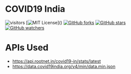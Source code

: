 # COVID19 India

![visitors](https://visitor-badge.glitch.me/badge?page_id=iravikds.covid19india-react&left_color=grey&right_color=green)
[![MIT License](https://img.shields.io/apm/l/atomic-design-ui.svg?)]()
[![GitHub forks](https://img.shields.io/github/forks/iravikds/covid19india-react.svg?style=social&label=Fork&maxAge=2592000)](https://GitHub.com/iravikds/covid19india-react/network/)
[![GitHub stars](https://img.shields.io/github/stars/iravikds/covid19india-react.svg?style=social&label=Star&maxAge=2592000)](https://GitHub.com/iravikds/covid19india-react/stargazers/)
[![GitHub watchers](https://img.shields.io/github/watchers/iravikds/covid19india-react.svg?style=social&label=Watch&maxAge=2592000)](https://GitHub.com/iravikds/covid19india-react/watchers/)

# APIs Used

- https://api.rootnet.in/covid19-in/stats/latest
- https://data.covid19india.org/v4/min/data.min.json

